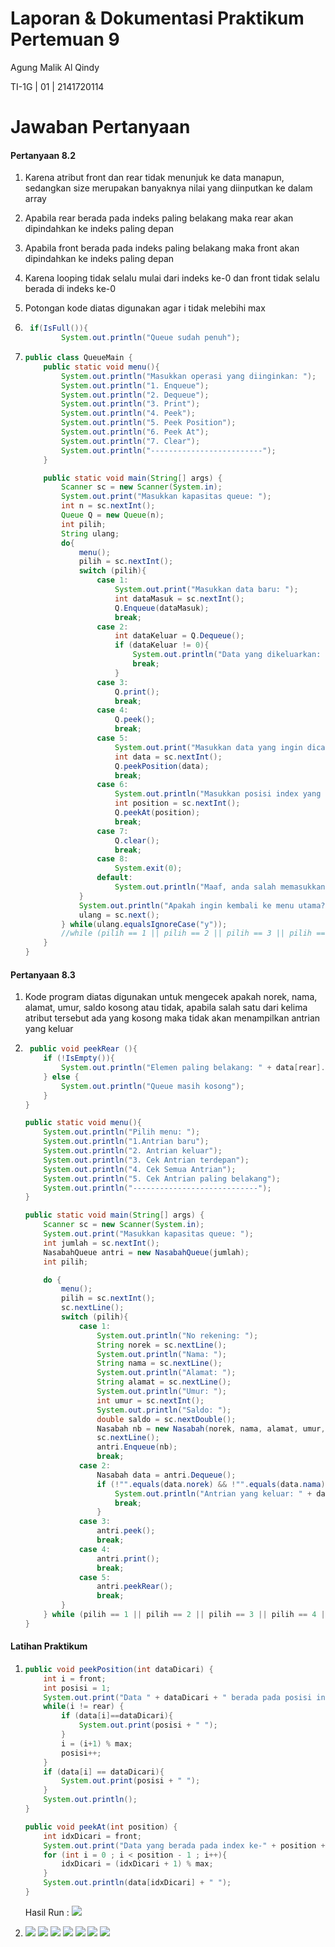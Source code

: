 # Laporan & Dokumentasi Praktikum Pertemuan 9

Agung Malik Al Qindy

TI-1G | 01 | 2141720114

# Jawaban Pertanyaan

#### **Pertanyaan 8.2**
1. Karena atribut front dan rear tidak menunjuk ke data manapun, sedangkan size merupakan banyaknya nilai yang diinputkan ke dalam array
   
2. Apabila rear berada pada indeks paling belakang maka rear akan dipindahkan ke indeks paling depan
   
3. Apabila front berada pada indeks paling belakang maka front akan dipindahkan ke indeks paling depan
   
4. Karena looping tidak selalu mulai dari indeks ke-0 dan front tidak selalu berada di indeks ke-0
   
5. Potongan kode diatas digunakan agar i tidak melebihi max

6.  ```java
     if(IsFull()){
            System.out.println("Queue sudah penuh");
    ```

7.  ```java
    public class QueueMain {
        public static void menu(){
            System.out.println("Masukkan operasi yang diinginkan: ");
            System.out.println("1. Enqueue");
            System.out.println("2. Dequeue");
            System.out.println("3. Print");
            System.out.println("4. Peek");
            System.out.println("5. Peek Position");
            System.out.println("6. Peek At");
            System.out.println("7. Clear");
            System.out.println("-------------------------");
        }

        public static void main(String[] args) {
            Scanner sc = new Scanner(System.in);
            System.out.print("Masukkan kapasitas queue: ");
            int n = sc.nextInt();
            Queue Q = new Queue(n);
            int pilih;
            String ulang;
            do{
                menu();
                pilih = sc.nextInt();
                switch (pilih){
                    case 1:
                        System.out.print("Masukkan data baru: ");
                        int dataMasuk = sc.nextInt();
                        Q.Enqueue(dataMasuk);
                        break;
                    case 2:
                        int dataKeluar = Q.Dequeue();
                        if (dataKeluar != 0){
                            System.out.println("Data yang dikeluarkan: " + dataKeluar);
                            break;
                        }
                    case 3:
                        Q.print();
                        break;
                    case 4:
                        Q.peek();
                        break;
                    case 5:
                        System.out.print("Masukkan data yang ingin dicari: ");
                        int data = sc.nextInt();
                        Q.peekPosition(data);
                        break;
                    case 6:
                        System.out.println("Masukkan posisi index yang ingin dicari: ");
                        int position = sc.nextInt();
                        Q.peekAt(position);
                        break;
                    case 7:
                        Q.clear();
                        break;
                    case 8:
                        System.exit(0);
                    default:
                        System.out.println("Maaf, anda salah memasukkan menu pilihan");
                }
                System.out.println("Apakah ingin kembali ke menu utama? [y/t]");
                ulang = sc.next();
            } while(ulang.equalsIgnoreCase("y"));
            //while (pilih == 1 || pilih == 2 || pilih == 3 || pilih == 4 || pilih == 5 || pilih == 6 || pilih == 7);
        }
    }
    ```

#### **Pertanyaan 8.3**
1. Kode program diatas digunakan untuk mengecek apakah norek, nama, alamat, umur, saldo kosong atau tidak, apabila salah satu dari kelima atribut tersebut ada yang kosong maka tidak akan menampilkan antrian yang keluar

2.  ```java
     public void peekRear (){
        if (!IsEmpty()){
            System.out.println("Elemen paling belakang: " + data[rear].norek + " " + data[rear].nama + " " + data[rear].alamat + " " + data[rear].umur + " " + data[rear].saldo);
        } else {
            System.out.println("Queue masih kosong");
        }
    }
    ```

    ```java
    public static void menu(){
        System.out.println("Pilih menu: ");
        System.out.println("1.Antrian baru");
        System.out.println("2. Antrian keluar");
        System.out.println("3. Cek Antrian terdepan");
        System.out.println("4. Cek Semua Antrian");
        System.out.println("5. Cek Antrian paling belakang");
        System.out.println("----------------------------");
    }
    ```

    ``` java
    public static void main(String[] args) {
        Scanner sc = new Scanner(System.in);
        System.out.print("Masukkan kapasitas queue: ");
        int jumlah = sc.nextInt();
        NasabahQueue antri = new NasabahQueue(jumlah);
        int pilih;

        do {
            menu();
            pilih = sc.nextInt();
            sc.nextLine();
            switch (pilih){
                case 1:
                    System.out.println("No rekening: ");
                    String norek = sc.nextLine();
                    System.out.println("Nama: ");
                    String nama = sc.nextLine();
                    System.out.println("Alamat: ");
                    String alamat = sc.nextLine();
                    System.out.println("Umur: ");
                    int umur = sc.nextInt();
                    System.out.println("Saldo: ");
                    double saldo = sc.nextDouble();
                    Nasabah nb = new Nasabah(norek, nama, alamat, umur, saldo);
                    sc.nextLine();
                    antri.Enqueue(nb);
                    break;
                case 2:
                    Nasabah data = antri.Dequeue();
                    if (!"".equals(data.norek) && !"".equals(data.nama) && !"".equals(data.alamat) && data.umur != 0 && data.saldo != 0){
                        System.out.println("Antrian yang keluar: " + data.norek + " " + data.nama + " " + data.alamat + " " + data.umur + " " + data.saldo);
                        break;
                    }
                case 3:
                    antri.peek();
                    break;
                case 4:
                    antri.print();
                    break;
                case 5:
                    antri.peekRear();
                    break;
            }
        } while (pilih == 1 || pilih == 2 || pilih == 3 || pilih == 4 || pilih == 5);
    }
    ```

#### **Latihan Praktikum**
1.  ```java
    public void peekPosition(int dataDicari) {
        int i = front;
        int posisi = 1;
        System.out.print("Data " + dataDicari + " berada pada posisi index ke-");
        while(i != rear) {
            if (data[i]==dataDicari){
                System.out.print(posisi + " ");
            }
            i = (i+1) % max;
            posisi++;
        }
        if (data[i] == dataDicari){
            System.out.print(posisi + " ");
        }
        System.out.println();
    }

    public void peekAt(int position) {
        int idxDicari = front;
        System.out.print("Data yang berada pada index ke-" + position + " adalah : ");
        for (int i = 0 ; i < position - 1 ; i++){
            idxDicari = (idxDicari + 1) % max;
        }
        System.out.println(data[idxDicari] + " ");
    }
    ```

    Hasil Run : 
    <img src = JS8T1.png>

2.  
   <img src = JS8T2SS1.png>
   <img src = JS8T2SS2.png>
   <img src = JS8T2SS3.png>
   <img src = JS8T2SS4.png>
   <img src = JS8T2SS5.png>
   <img src = JS8T2SS6.png>
   <img src = JS8T2SS7.png>
   